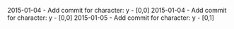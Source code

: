 2015-01-04 - Add commit for character: y - [0,0]
2015-01-04 - Add commit for character: y - [0,0]
2015-01-05 - Add commit for character: y - [0,1]
